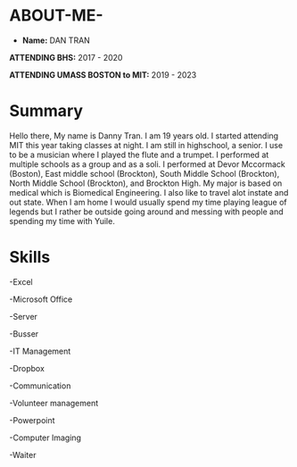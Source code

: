 # ABOUT-ME-

- **Name:** DAN TRAN

 **ATTENDING BHS:** 2017 - 2020
 
 **ATTENDING UMASS BOSTON to MIT:** 2019 - 2023
 
 # Summary
 Hello there, My name is Danny Tran. I am 19 years old. I started attending MIT this year taking classes at night. I am still in highschool, a senior. I use to be a musician where I played the flute and a trumpet. I performed at multiple schools as a group and as a soli. I performed at Devor Mccormack (Boston), East middle school (Brockton), South Middle School (Brockton), North Middle School (Brockton), and Brockton High. My major is based on medical which is Biomedical Engineering. I also like to travel alot instate and out state. When I am home I would usually spend my time playing league of legends but I rather be outside going around and messing with people and spending my time with Yuile. 

# Skills

-Excel

-Microsoft Office

-Server

-Busser

-IT Management

-Dropbox

-Communication

-Volunteer management

-Powerpoint

-Computer Imaging

-Waiter
